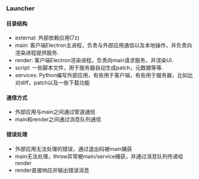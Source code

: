 ### Launcher

#### 目录结构
- external: 外部依赖应用(7z)
- main: 客户端Electron主进程，负责与外部应用通信以及本地操作，并负责向渲染进程提供服务.
- render: 客户端Electron渲染进程，负责向main请求服务，并渲染UI.
- script: 一些脚本文件，用于服务器自动生成patch，元数据等等.
- services: Python编写外部应用，有些用于客户端，有些用于服务器，比如比对diff，patch以及一些下载功能

#### 通信方式
- 外部应用与main之间通过管道通信
- main和render之间通过消息队列通信

#### 错误处理
- 外部应用无法处理的错误，通过退出码被main捕获
- main无法处理，throw异常被main/service捕获，并通过消息队列传递给render
- render直接响应并输出错误消息